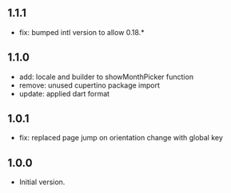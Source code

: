 ## 1.1.1

- fix: bumped intl version to allow 0.18.*

## 1.1.0

- add: locale and builder to showMonthPicker function
- remove: unused cupertino package import
- update: applied dart format


## 1.0.1

- fix: replaced page jump on orientation change with global key


## 1.0.0

- Initial version.
